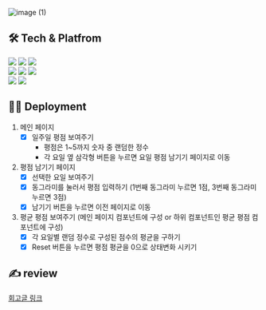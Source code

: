 ![image (1)](https://user-images.githubusercontent.com/102412614/183282269-18459f6f-5cbf-41af-be55-61fc99613c02.gif)
## 🛠 Tech & Platfrom
<div>
<img src="https://img.shields.io/badge/Visual Studio Code-007ACC.svg?&style=for-the-badge&logo=Visual Studio Code&logoColor=white">
<img src="https://img.shields.io/badge/react-61DAFB?style=for-the-badge&logo=react&logoColor=black"> 
<img src="https://img.shields.io/badge/React Router-CA4245?style=for-the-badge&logo=React Router&logoColor=white">
</div>
<div>
<img src="https://img.shields.io/badge/styled-components-DB7093?style=for-the-badge&logo=styled-components&logoColor=white"> 
<img src="https://img.shields.io/badge/JavaScript-F7DF1E?style=for-the-badge&logo=JavaScript&logoColor=black"> 
<img src="https://img.shields.io/badge/Amazon S3-569A31?style=for-the-badge&logo=Amazon S3&logoColor=white"> 	
</div>
<div>
<img src="https://img.shields.io/badge/HTML5-E34F26?style=for-the-badge&logo=redux&logoColor=white"> 
<img src="https://img.shields.io/badge/CSS3-1572B6?style=for-the-badge&logo=redux&logoColor=white"> 

</div>
 
## 🧑‍💻 Deployment
1) 메인 페이지
    - [x]  일주일 평점 보여주기
        - 평점은 1~5까지 숫자 중 랜덤한 정수
        - 각 요일 옆 삼각형 버튼을 누르면 요일 평점 남기기 페이지로 이동
2) 평점 남기기 페이지
    - [x]  선택한 요일 보여주기
    - [x]  동그라미를 눌러서 평점 입력하기 (1번째 동그라미 누르면 1점, 3번째 동그라미 누르면 3점)
    - [x]  남기기 버튼을 누르면 이전 페이지로 이동
3) 평균 평점 보여주기 (메인 페이지 컴포넌트에 구성 or 하위 컴포넌트인 평균 평점 컴포넌트에 구성)
    - [x]  각 요일별 랜덤 정수로 구성된 점수의 평균을 구하기
    - [x]  Reset 버튼을 누르면 평점 평균을 0으로 상태변화 시키기

## ✍ review

[회고글 링크](https://velog.io/@yunju/%EA%B0%9C%EC%9D%B8%EA%B3%BC%EC%A0%9C)

